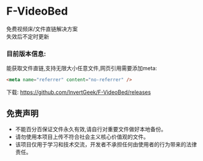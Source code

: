 # F-VideoBed
免费视频床/文件直链解决方案 \
失效后不定时更新 
### 目前版本信息: 
能获取文件直链,支持无限大小任意文件,网页引用需要添加meta:
```html
<meta name="referrer" content="no-referrer" />
```
下载: https://github.com/InvertGeek/F-VideoBed/releases

## 免责声明

+   不能百分百保证文件永久有效,请自行对重要文件做好本地备份。
+   请勿使用本项目上传不符合社会主义核心价值观的文件。
+   该项目仅用于学习和技术交流，开发者不承担任何由使用者的行为带来的法律责任。
